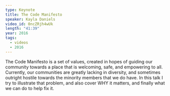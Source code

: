```yaml
---
type: Keynote
title: The Code Manifesto
speaker: Kayla Daniels
video_id: 0ncZRjh4wUk
length: "41:39"
year: 2016
tags:
  - videos
  - 2016
---
```


The Code Manifesto is a set of values, created in hopes of guiding our community towards a place that is welcoming, safe, and empowering to all. Currently, our communities are greatly lacking in diversity, and sometimes outright hostile towards the minority members that we do have. In this talk I try to illustrate that problem, and also cover WHY it matters, and finally what we can do to help fix it.
